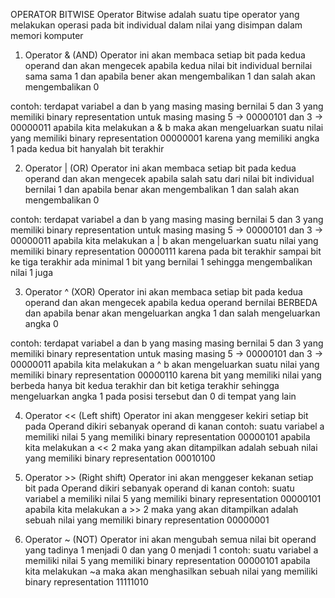 OPERATOR BITWISE
Operator Bitwise adalah suatu tipe operator yang melakukan operasi pada bit individual dalam nilai yang disimpan dalam memori komputer
1. Operator & (AND)
Operator ini akan membaca setiap bit pada kedua operand dan akan mengecek apabila kedua nilai bit individual bernilai sama sama 1 dan apabila bener akan mengembalikan 1 dan salah akan mengembalikan 0

contoh: terdapat variabel a dan b yang masing masing bernilai 5 dan 3
yang memiliki binary representation untuk masing masing 5 -> 00000101 dan 3 -> 00000011
apabila kita melakukan a & b maka akan mengeluarkan suatu nilai yang memiliki binary representation 00000001 karena yang memiliki angka 1 pada kedua bit hanyalah bit terakhir

2. Operator | (OR)
Operator ini akan membaca setiap bit pada kedua operand dan akan mengecek apabila salah satu dari nilai bit individual bernilai 1 dan apabila benar akan mengembalikan 1 dan salah akan mengembalikan 0

contoh: terdapat variabel a dan b yang masing masing bernilai 5 dan 3
yang memiliki binary representation untuk masing masing 5 -> 00000101 dan 3 -> 00000011
apabila kita melakukan a | b akan mengeluarkan suatu nilai yang memiliki binary representation 00000111 karena pada bit terakhir sampai bit ke tiga terakhir ada minimal 1 bit yang bernilai 1 sehingga mengembalikan nilai 1 juga

3. Operator ^ (XOR)
Operator ini akan membaca setiap bit pada kedua operand dan akan mengecek apabila kedua operand bernilai BERBEDA dan apabila benar akan mengeluarkan angka 1 dan salah mengeluarkan angka 0

contoh: terdapat variabel a dan b yang masing masing bernilai 5 dan 3
yang memiliki binary representation untuk masing masing 5 -> 00000101 dan 3 -> 00000011
apabila kita melakukan a ^ b akan mengeluarkan suatu nilai yang memiliki binary representation 00000110 karena bit yang memiliki nilai yang berbeda hanya bit kedua terakhir dan bit ketiga terakhir sehingga mengeluarkan angka 1 pada posisi tersebut dan 0 di tempat yang lain

4. Operator << (Left shift)
Operator ini akan menggeser kekiri setiap bit pada Operand dikiri sebanyak operand di kanan 
contoh: suatu variabel a memiliki nilai 5 yang memiliki binary representation 00000101
apabila kita melakukan a << 2 maka yang akan ditampilkan adalah sebuah nilai yang memiliki binary representation 00010100

5. Operator >> (Right shift)
Operator ini akan menggeser kekanan setiap bit pada Operand dikiri sebanyak operand di kanan 
contoh: suatu variabel a memiliki nilai 5 yang memiliki binary representation 00000101
apabila kita melakukan a >> 2 maka yang akan ditampilkan adalah sebuah nilai yang memiliki binary representation 00000001

6. Operator ~ (NOT)
Operator ini akan mengubah semua nilai bit operand yang tadinya 1 menjadi 0 dan yang 0 menjadi 1
contoh: suatu variabel a memiliki nilai 5 yang memiliki binary representation 00000101
apabila kita melakukan ~a maka akan menghasilkan sebuah nilai yang memiliki binary representation 11111010

